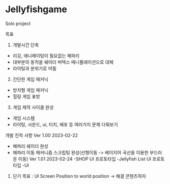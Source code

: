 # Jellyfishgame
Solo project

목표

1. 개발시간 단축
- 리깅, 애니메이팅이 필요없는 해파리
- 대부분의 동작을 쉐이더 버텍스 매니퓰레이션으로 대체
- 라이팅과 분위기로 어필
2. 간단한 게임 매커닉
- 방치형 게임 매커닉
- 힐링 게임 표방
3. 게임 제작 사이클 완성
- 게임 시스템
- 라이팅, 사운드, ui, 터치, 배포 등 여러가지 문제 다뤄보기

개발 진척 사항
Ver 1.00 2023-02-22
- 해파리 쉐이더 완성
- 해파리 이동 매커니즘 스크립팅 완성(선형이동 -> 베이지어 곡선을 이용한 부드러운 이동)
Ver 1.01 2023-02-24
-SHOP UI 프로토타입
-Jellyfish List UI 프로토타입
-UI

1) 단기 목표 : UI Screen Position to world position -> 해결
              콘텐츠하자
